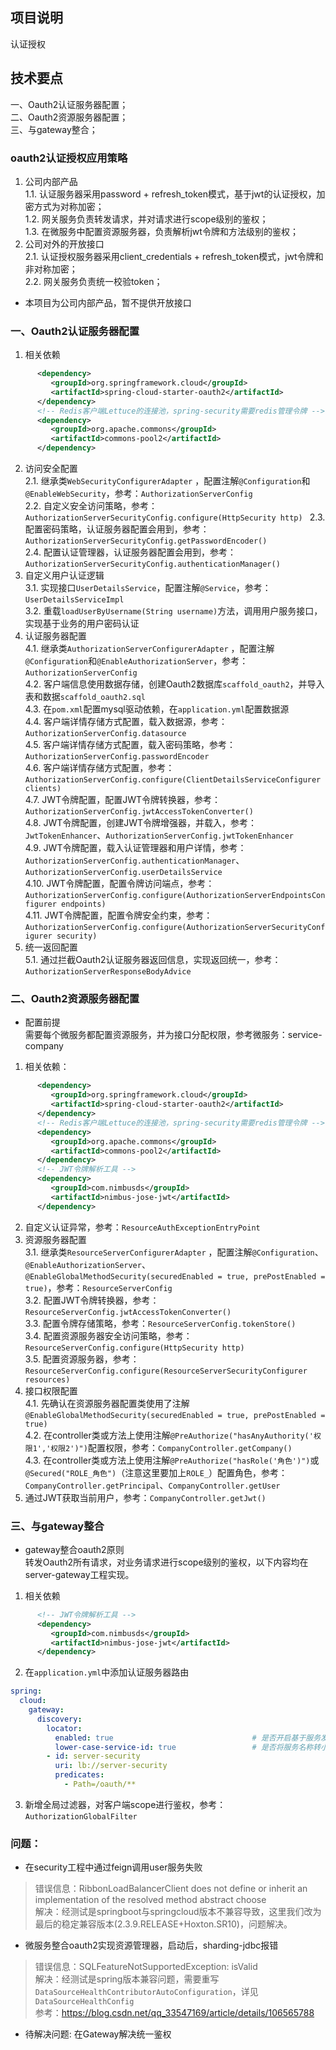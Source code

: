 ## 项目说明
认证授权


## 技术要点
一、Oauth2认证服务器配置；  
二、Oauth2资源服务器配置；  
三、与gateway整合；    


### oauth2认证授权应用策略
1. 公司内部产品  
   1.1. 认证服务器采用password + refresh_token模式，基于jwt的认证授权，加密方式为对称加密；  
   1.2. 网关服务负责转发请求，并对请求进行scope级别的鉴权；    
   1.3. 在微服务中配置资源服务器，负责解析jwt令牌和方法级别的鉴权；
2. 公司对外的开放接口  
   2.1. 认证授权服务器采用client_credentials + refresh_token模式，jwt令牌和非对称加密；  
   2.2. 网关服务负责统一校验token；
* 本项目为公司内部产品，暂不提供开放接口


### 一、Oauth2认证服务器配置
1. 相关依赖
```xml
      <dependency>
         <groupId>org.springframework.cloud</groupId>
         <artifactId>spring-cloud-starter-oauth2</artifactId>
      </dependency>
      <!-- Redis客户端Lettuce的连接池，spring-security需要redis管理令牌 -->
      <dependency>
         <groupId>org.apache.commons</groupId>
         <artifactId>commons-pool2</artifactId>
      </dependency>
```
2. 访问安全配置  
   2.1. 继承类`WebSecurityConfigurerAdapter` ，配置注解`@Configuration`和`@EnableWebSecurity`，参考：`AuthorizationServerConfig`   
   2.2. 自定义安全访问策略，参考：`AuthorizationServerSecurityConfig.configure(HttpSecurity http) `
   2.3. 配置密码策略，认证服务器配置会用到，参考：`AuthorizationServerSecurityConfig.getPasswordEncoder()`  
   2.4. 配置认证管理器，认证服务器配置会用到，参考：`AuthorizationServerSecurityConfig.authenticationManager()`
3. 自定义用户认证逻辑  
   3.1. 实现接口`UserDetailsService`，配置注解`@Service`，参考：`UserDetailsServiceImpl`  
   3.2. 重载`loadUserByUsername(String username)`方法，调用用户服务接口，实现基于业务的用户密码认证  
4. 认证服务器配置  
   4.1. 继承类`AuthorizationServerConfigurerAdapter` ，配置注解`@Configuration`和`@EnableAuthorizationServer`，参考：`AuthorizationServerConfig`  
   4.2. 客户端信息使用数据存储，创建Oauth2数据库`scaffold_oauth2`，并导入表和数据`scaffold_oauth2.sql`   
   4.3. 在`pom.xml`配置mysql驱动依赖，在`application.yml`配置数据源  
   4.4. 客户端详情存储方式配置，载入数据源，参考：`AuthorizationServerConfig.datasource`  
   4.5. 客户端详情存储方式配置，载入密码策略，参考：`AuthorizationServerConfig.passwordEncoder`   
   4.6. 客户端详情存储方式配置，参考：`AuthorizationServerConfig.configure(ClientDetailsServiceConfigurer clients)`  
   4.7. JWT令牌配置，配置JWT令牌转换器，参考：`AuthorizationServerConfig.jwtAccessTokenConverter()`    
   4.8. JWT令牌配置，创建JWT令牌增强器，并载入，参考：`JwtTokenEnhancer`、`AuthorizationServerConfig.jwtTokenEnhancer`  
   4.9. JWT令牌配置，载入认证管理器和用户详情，参考：`AuthorizationServerConfig.authenticationManager`、`AuthorizationServerConfig.userDetailsService`  
   4.10. JWT令牌配置，配置令牌访问端点，参考：`AuthorizationServerConfig.configure(AuthorizationServerEndpointsConfigurer endpoints)`  
   4.11. JWT令牌配置，配置令牌安全约束，参考：`AuthorizationServerConfig.configure(AuthorizationServerSecurityConfigurer security)`  
5. 统一返回配置  
5.1. 通过拦截Oauth2认证服务器返回信息，实现返回统一，参考：`AuthorizationServerResponseBodyAdvice`  


### 二、Oauth2资源服务器配置
* 配置前提  
需要每个微服务都配置资源服务，并为接口分配权限，参考微服务：service-company  
1. 相关依赖：  
```xml
      <dependency>
         <groupId>org.springframework.cloud</groupId>
         <artifactId>spring-cloud-starter-oauth2</artifactId>
      </dependency>
      <!-- Redis客户端Lettuce的连接池，spring-security需要redis管理令牌 -->
      <dependency>
         <groupId>org.apache.commons</groupId>
         <artifactId>commons-pool2</artifactId>
      </dependency>
      <!-- JWT令牌解析工具 -->
      <dependency>
         <groupId>com.nimbusds</groupId>
         <artifactId>nimbus-jose-jwt</artifactId>
      </dependency>
```   
2. 自定义认证异常，参考：`ResourceAuthExceptionEntryPoint`  
3. 资源服务器配置  
   3.1. 继承类`ResourceServerConfigurerAdapter` ，配置注解`@Configuration`、`@EnableAuthorizationServer`、`@EnableGlobalMethodSecurity(securedEnabled = true, prePostEnabled = true)`，参考：`ResourceServerConfig`  
   3.2. 配置JWT令牌转换器，参考：`ResourceServerConfig.jwtAccessTokenConverter()`  
   3.3. 配置令牌存储策略，参考：`ResourceServerConfig.tokenStore()`  
   3.4. 配置资源服务器安全访问策略，参考：`ResourceServerConfig.configure(HttpSecurity http)`  
   3.5. 配置资源服务器，参考：`ResourceServerConfig.configure(ResourceServerSecurityConfigurer resources)`  
4. 接口权限配置  
4.1. 先确认在资源服务器配置类使用了注解`@EnableGlobalMethodSecurity(securedEnabled = true, prePostEnabled = true)`  
4.2. 在controller类或方法上使用注解`@PreAuthorize("hasAnyAuthority('权限1','权限2')")`配置权限，参考：`CompanyController.getCompany()`    
4.3. 在controller类或方法上使用注解`@PreAuthorize("hasRole('角色')")`或`@Secured("ROLE_角色")`（注意这里要加上`ROLE_`）配置角色，参考：`CompanyController.getPrincipal`、`CompanyController.getUser`  
5. 通过JWT获取当前用户，参考：`CompanyController.getJwt()`  


### 三、与gateway整合
* gateway整合oauth2原则  
转发Oauth2所有请求，对业务请求进行scope级别的鉴权，以下内容均在server-gateway工程实现。  
1. 相关依赖  
```xml
      <!-- JWT令牌解析工具 -->
      <dependency>
         <groupId>com.nimbusds</groupId>
         <artifactId>nimbus-jose-jwt</artifactId>
      </dependency>
```   
2. 在`application.yml`中添加认证服务器路由  
```yaml
spring:
  cloud:
    gateway:
      discovery:
        locator:
          enabled: true                               # 是否开启基于服务发现的路由规则，该方式不会生成路由id，只能通过默认url访问，访问方式：http://localhost/服务名/api/**
          lower-case-service-id: true                 # 是否将服务名称转小写
        - id: server-security
          uri: lb://server-security
          predicates:
            - Path=/oauth/**
```
3. 新增全局过滤器，对客户端scope进行鉴权，参考：`AuthorizationGlobalFilter`  


### 问题：
* 在security工程中通过feign调用user服务失败
> 错误信息：RibbonLoadBalancerClient does not define or inherit an implementation of the resolved method abstract choose  
> 解决：经测试是springboot与springcloud版本不兼容导致，这里我们改为最后的稳定兼容版本(2.3.9.RELEASE+Hoxton.SR10)，问题解决。

* 微服务整合oauth2实现资源管理器，启动后，sharding-jdbc报错
> 错误信息：SQLFeatureNotSupportedException: isValid  
> 解决：经测试是spring版本兼容问题，需要重写`DataSourceHealthContributorAutoConfiguration`，详见`DataSourceHealthConfig`  
> 参考：https://blog.csdn.net/qq_33547169/article/details/106565788

* 待解决问题: 在Gateway解决统一鉴权  